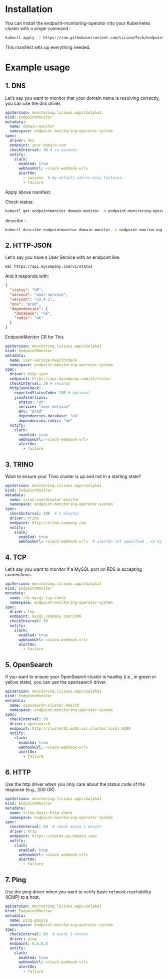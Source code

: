 # Installation

You can install the endpoint-monitoring-operator into your Kubernetes cluster with a single command :

```bash
kubectl apply -f https://raw.githubusercontent.com/LiciousTech/endpoint-monitoring-operator/main/dist/install.yaml
```

This manifest sets up everything needed.

# Example usage

## 1. DNS

Let’s say you want to monitor that your domain name is resolving correctly, you can use the dns driver.

```yaml
apiVersion: monitoring.licious.app/v1alpha1
kind: EndpointMonitor
metadata:
  name: domain-monitor
  namespace: endpoint-monitoring-operator-system
spec:
  driver: dns
  endpoint: your-domain.com
  checkInterval: 30 # in seconds
  notify:
    slack:
      enabled: true
      webhookUrl: <slack-webhook-url>
      alertOn:
        - success  # by default alerts only failures.
        - failure 
```

Apply above manifest.


Check status:

```bash
kubectl get endpointmonitor domain-monitor -n endpoint-monitoring-operator-system -o yaml
```

describe :

```bash
kubectl describe endpointmonitor domain-monitor -n endpoint-monitoring-operator-system
```

## 2. HTTP-JSON

Let's say you have a User Service with an endpoint like:

```bash
GET https://api.mycompany.com/v1/status
```

And it responds with:

```json
{
  "status": "UP",
  "service": "user-service",
  "version": "v2.4.1",
  "env": "prod",
  "dependencies": {
    "database": "ok",
    "redis": "ok"
  }
}
```

EndpointMonitor CR for This

```yaml
apiVersion: monitoring.licious.app/v1alpha1
kind: EndpointMonitor
metadata:
  name: user-service-healthcheck
  namespace: endpoint-monitoring-operator-system
spec:
  driver: http-json
  endpoint: https://api.mycompany.com/v1/status
  checkInterval: 30 # seconds
  httpJsonCheck:
    expectedStatusCode: 200 # optional
    jsonAssertions:
      status: "UP"
      service: "user-service"
      env: "prod"
      dependencies.database: "ok"
      dependencies.redis: "ok"
  notify:
    slack:
      enabled: true
      webhookUrl: <slack-webhook-url>
      alertOn:
        - failure
```

## 3. TRINO

Want to ensure your Trino cluster is up and not in a starting state?

```yaml
apiVersion: monitoring.licious.app/v1alpha1
kind: EndpointMonitor
metadata:
  name: trino-coordinator-monitor
  namespace: endpoint-monitoring-operator-system
spec:
  checkInterval: 300  # 5 minutes
  driver: trino
  endpoint: http://trino.company.com
  notify:
    slack:
      enabled: true
      webhookUrl: <slack-webhook-url>  # alertOn not specified , so by default only reports failures.
```

## 4. TCP

Let’s say you want to monitor if a MySQL port on RDS is accepting connections:

```yaml
apiVersion: monitoring.licious.app/v1alpha1
kind: EndpointMonitor
metadata:
  name: rds-mysql-tcp-check
  namespace: endpoint-monitoring-operator-system
spec:
  driver: tcp
  endpoint: mysql.company.com:3306
  checkInterval: 30
  notify:
    slack:
      enabled: true
      webhookUrl: <slack-webhook-url>
      alertOn:
        - failure
```

## 5. OpenSearch
If you want to ensure your OpenSearch cluster is healthy (i.e., in green or yellow state), you can use the opensearch driver.

```yaml
apiVersion: monitoring.licious.app/v1alpha1
kind: EndpointMonitor
metadata:
  name: opensearch-cluster-health
  namespace: endpoint-monitoring-operator-system
spec:
  checkInterval: 30
  driver: opensearch
  endpoint: http://cluster01.os01.svc.cluster.local:9200
  notify:
    slack:
      enabled: true
      webhookUrl: <slack-webhook-url>
      alertOn:
        - failure
```

## 6. HTTP

Use the http driver when you only care about the status code of the response (e.g., 200 OK).

```yaml
apiVersion: monitoring.licious.app/v1alpha1
kind: EndpointMonitor
metadata:
  name: trino-basic-http-check
  namespace: endpoint-monitoring-operator-system
spec:
  checkInterval: 60  # check every 1 minute
  driver: http
  endpoint: https://status.my-domain.com/
  notify:
    slack:
      enabled: true
      webhookUrl: <slack-webhook-url>
      alertOn:
        - failure
```

## 7. Ping

Use the ping driver when you want to verify basic network reachability (ICMP) to a host.

```yaml
apiVersion: monitoring.licious.app/v1alpha1
kind: EndpointMonitor
metadata:
  name: ping-google
  namespace: endpoint-monitoring-operator-system
spec:
  checkInterval: 60  # every 1 minute
  driver: ping
  endpoint: 8.8.8.8
  notify:
    slack:
      enabled: true
      webhookUrl: <slack-webhook-url>
      alertOn:
        - failure
```